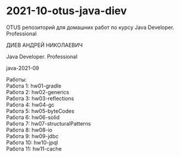 # 2021-10-otus-java-diev
OTUS репозиторий для домашних работ по курсу Java Developer. Professional

ДИЕВ АНДРЕЙ НИКОЛАЕВИЧ

Java Developer. Professional

java-2021-09

Работы:  
Работа 1: hw01-gradle   
Работа 2: hw02-generics  
Работа 3: hw03-reflections  
Работа 4: hw04-gc   
Работа 5: hw05-byteCodes  
Работа 6: hw06-solid  
Работа 7: hw07-structuralPatterns  
Работа 8: hw08-io  
Работа 9: hw09-jdbc  
Работа 10: hw10-jpql  
Работа 11: hw11-cache
